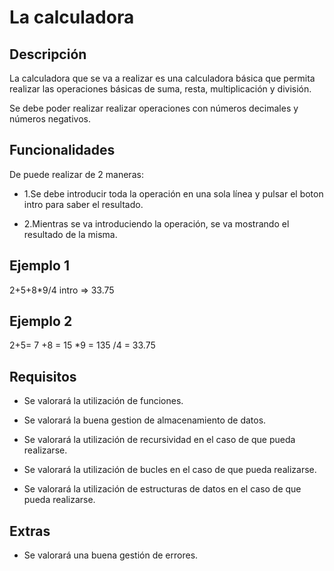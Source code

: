 # La calculadora

## Descripción

La calculadora que se va a realizar es una calculadora básica que permita realizar las operaciones básicas de suma, resta, multiplicación y división.

Se debe poder realizar realizar operaciones con números decimales y números negativos.

## Funcionalidades

De puede realizar de 2 maneras:

- 1.Se debe introducir toda la operación en una sola línea y pulsar el boton intro para saber el resultado.

- 2.Mientras se va introduciendo la operación, se va mostrando el resultado de la misma.

## Ejemplo 1

2+5+8\*9/4 intro => 33.75

## Ejemplo 2

2+5= 7
+8 = 15
\*9 = 135
/4 = 33.75

## Requisitos

- Se valorará la utilización de funciones.

- Se valorará la buena gestion de almacenamiento de datos.

- Se valorará la utilización de recursividad en el caso de que pueda realizarse.

- Se valorará la utilización de bucles en el caso de que pueda realizarse.

- Se valorará la utilización de estructuras de datos en el caso de que pueda realizarse.

## Extras

- Se valorará una buena gestión de errores.
